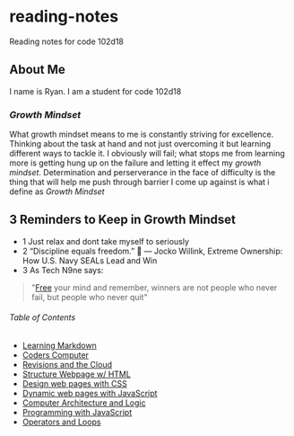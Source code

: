 # reading-notes
Reading notes for code 102d18

## About Me
I name is Ryan. I am a student for code 102d18

### *Growth Mindset*
What growth mindset means to me is constantly striving for excellence. Thinking about the task at hand and not just overcoming it but learning different ways to tackle it. I obviously will fail; what stops me from learning more is getting hung up on the failure and letting it effect my *growth mindset*. Determination and perserverance in the face of difficulty is the thing that will help me push through barrier I come up against is what i define as *Growth Mindset*

## 3 Reminders to Keep in Growth Mindset
- 1 Just relax and dont take myself to seriously
- 2 “Discipline equals freedom.” :muscle:
― Jocko Willink, Extreme Ownership: How U.S. Navy SEALs Lead and Win
- 3 As Tech N9ne says:
> "[Free](riverbro.jpg) your mind and remember, winners are not people who never fail, but people who never quit"

###### Table of Contents
- [Learning Markdown](learning_markdown.md)
- [Coders Computer](coder_computer.md)
- [Revisions and the Cloud](git.md)
- [Structure Webpage w/ HTML](webpage.md)
- [Design web pages with CSS](CSS.md)
- [Dynamic web pages with JavaScript](webpages_JS.md)
- [Computer Architecture and Logic](a_and_l.md)
- [Programming with JavaScript](program_js.md)
- [Operators and Loops](o_l.md)

